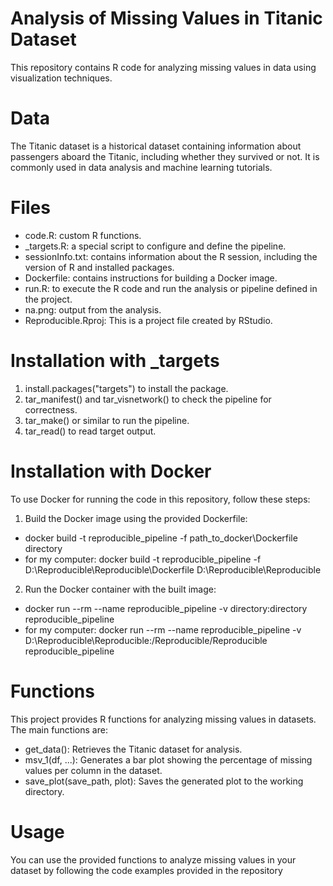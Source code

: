 # Analysis of Missing Values in Titanic Dataset
This repository contains R code for analyzing missing values in data using visualization techniques.

# Data
The Titanic dataset is a historical dataset containing information about passengers aboard the Titanic, including whether they survived or not. It is commonly used in data analysis and machine learning tutorials.

# Files
* code.R: custom R functions.
* _targets.R: a special script to configure and define the pipeline.
* sessionInfo.txt: contains information about the R session, including the version of R and installed packages.
* Dockerfile: contains instructions for building a Docker image.
* run.R: to execute the R code and run the analysis or pipeline defined in the project.
* na.png: output from the analysis.
* Reproducible.Rproj: This is a project file created by RStudio.

# Installation with _targets
1. install.packages("targets") to install the package.
2. tar_manifest() and tar_visnetwork() to check the pipeline for correctness.
3. tar_make() or similar to run the pipeline.
4. tar_read() to read target output.

# Installation with Docker
To use Docker for running the code in this repository, follow these steps:

1. Build the Docker image using the provided Dockerfile:
   
* docker build -t reproducible_pipeline -f path_to_docker\Dockerfile directory
* for my computer: docker build -t reproducible_pipeline -f D:\Reproducible\Reproducible\Dockerfile D:\Reproducible\Reproducible

2. Run the Docker container with the built image:
   
* docker run --rm --name reproducible_pipeline -v directory:directory reproducible_pipeline
* for my computer: docker run --rm --name reproducible_pipeline -v D:\Reproducible\Reproducible:/Reproducible/Reproducible reproducible_pipeline

# Functions
This project provides R functions for analyzing missing values in datasets. The main functions are:

* get_data(): Retrieves the Titanic dataset for analysis.
* msv_1(df, ...): Generates a bar plot showing the percentage of missing values per column in the dataset.
* save_plot(save_path, plot): Saves the generated plot to the working directory.

# Usage
You can use the provided functions to analyze missing values in your dataset by following the code examples provided in the repository

